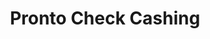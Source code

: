 ---
title: Pronto Check Cashing
slug: pronto-check-cashing
updated-on: '2024-05-30T13:44:31.749Z'
created-on: '2024-05-30T13:41:46.671Z'
published-on: '2024-05-30T13:54:32.469Z'
f_city-state-2:
- cms/city/midland-tx.md
- cms/city/lubbock-tx.md
- cms/city/odessa-tx.md
- cms/city/san-jose-ca.md
- cms/city/san-angelo-tx.md
f_locations:
- cms/payday-loan/pronto-check-cashing-24672.md
- cms/payday-loan/pronto-check-cashing-24673.md
- cms/payday-loan/pronto-check-cashing-24674.md
- cms/payday-loan/pronto-check-cashing-24675.md
- cms/payday-loan/pronto-check-cashing-24676.md
- cms/payday-loan/pronto-check-cashing-24677.md
- cms/payday-loan/pronto-check-cashing-24678.md
- cms/payday-loan/pronto-check-cashing-24679.md
- cms/payday-loan/pronto-check-cashing-24680.md
- cms/payday-loan/pronto-check-cashing-24681.md
- cms/payday-loan/pronto-check-cashing-24682.md
- cms/payday-loan/pronto-check-cashing-24683.md
- cms/payday-loan/pronto-check-cashing-24684.md
- cms/payday-loan/pronto-check-cashing-24685.md
- cms/payday-loan/pronto-check-cashing-24686.md
- cms/payday-loan/pronto-check-cashing-24687.md
- cms/payday-loan/pronto-check-cashing-24688.md
- cms/payday-loan/pronto-check-cashing-24689.md
- cms/payday-loan/pronto-check-cashing-24690.md
- cms/payday-loan/pronto-check-cashing-24691.md
- cms/payday-loan/pronto-check-cashing-24692.md
- cms/payday-loan/pronto-check-cashing-24693.md
- cms/payday-loan/pronto-check-cashing-24694.md
- cms/payday-loan/pronto-check-cashing-24695.md
- cms/payday-loan/pronto-check-cashing-24696.md
- cms/payday-loan/pronto-check-cashing-24697.md
- cms/payday-loan/pronto-check-cashing-24698.md
- cms/payday-loan/pronto-check-cashing-24699.md
- cms/payday-loan/pronto-check-cashing-24700.md
f_states:
- cms/state/texas.md
- cms/state/california.md
layout: '[company].html'
tags: company
---
